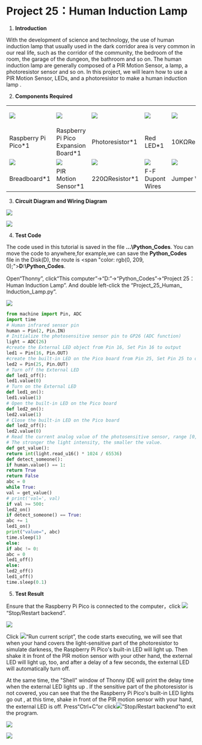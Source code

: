 # Project 25：Human Induction Lamp

1.  **Introduction**
    

With the development of science and technology, the use of human induction lamp that usually used in the dark corridor area is very common in our real life, such as the corridor of the community, the bedroom of the room, the garage of the dungeon, the bathroom and so on. The human induction lamp are generally composed of a PIR Motion Sensor, a lamp, a photoresistor sensor and so on. In this project, we will learn how to use a PIR Motion Sensor, LEDs, and a photoresistor to make a human induction lamp .
    
2.  **Components Required**

<table>
<tbody>
<tr class="odd">
<td><p><img src="https://raw.githubusercontent.com/keyestudio/KS3025-KS3025F-Keyestudio-Raspberry-Pi-Pico-Learning-Kit-Complete-Edition-Raspberry-Pi/master/media/f70a6a892505b1816d151452b9b995a7.jpeg" "width:1.55417in;height:0.61875in" /></p></td>
<td><img src="https://raw.githubusercontent.com/keyestudio/KS3025-KS3025F-Keyestudio-Raspberry-Pi-Pico-Learning-Kit-Complete-Edition-Raspberry-Pi/master/media/bbed91c0b45fcafc7e7163bfeabf68f9.png" "width:1.66944in;height:1.28472in" /></td>
<td><img src="https://raw.githubusercontent.com/keyestudio/KS3025-KS3025F-Keyestudio-Raspberry-Pi-Pico-Learning-Kit-Complete-Edition-Raspberry-Pi/master/media/82b6a0e286b6ca25c06c6353397bad79.png" "width:0.19097in;height:1.26597in" /></td>
<td><img src="https://raw.githubusercontent.com/keyestudio/KS3025-KS3025F-Keyestudio-Raspberry-Pi-Pico-Learning-Kit-Complete-Edition-Raspberry-Pi/master/media/7eb361d680dfa351f07f8527aeb37abd.png" "width:0.275in;height:1.17361in" /></td>
<td><img src="https://raw.githubusercontent.com/keyestudio/KS3025-KS3025F-Keyestudio-Raspberry-Pi-Pico-Learning-Kit-Complete-Edition-Raspberry-Pi/master/media/8cf9b1b3a5fec374cde3c5f0537567cb.png" "width:1.51042in;height:0.94583in" /></td>
<td></td>
</tr>
<tr class="even">
<td>Raspberry Pi Pico*1</td>
<td>Raspberry Pi Pico Expansion Board*1</td>
<td>Photoresistor*1</td>
<td>Red LED*1</td>
<td>10KΩResistor*1</td>
<td></td>
</tr>
<tr class="odd">
<td><img src="https://raw.githubusercontent.com/keyestudio/KS3025-KS3025F-Keyestudio-Raspberry-Pi-Pico-Learning-Kit-Complete-Edition-Raspberry-Pi/master/media/e380dd26e4825be9a768973802a55fe6.png" "width:0.59028in;height:1.44583in" /></td>
<td><img src="https://raw.githubusercontent.com/keyestudio/KS3025-KS3025F-Keyestudio-Raspberry-Pi-Pico-Learning-Kit-Complete-Edition-Raspberry-Pi/master/media/99272d75b3f952a0c2dd770e2f6f5a7c.png" "width:1.25347in;height:0.94097in" /></td>
<td><img src="https://raw.githubusercontent.com/keyestudio/KS3025-KS3025F-Keyestudio-Raspberry-Pi-Pico-Learning-Kit-Complete-Edition-Raspberry-Pi/master/media/51ab4ab6eefe8ba8f66234989d5282de.png" "width:1.51736in;height:0.95833in" /></td>
<td><img src="https://raw.githubusercontent.com/keyestudio/KS3025-KS3025F-Keyestudio-Raspberry-Pi-Pico-Learning-Kit-Complete-Edition-Raspberry-Pi/master/media/c80f7e0e045c10576b3120eea281502f.png" "width:0.85486in;height:0.72917in" /></td>
<td><img src="https://raw.githubusercontent.com/keyestudio/KS3025-KS3025F-Keyestudio-Raspberry-Pi-Pico-Learning-Kit-Complete-Edition-Raspberry-Pi/master/media/e9a8d050105397bb183512fb4ffdd2f6.png" "width:0.77222in;height:0.77986in" /></td>
<td><img src="https://raw.githubusercontent.com/keyestudio/KS3025-KS3025F-Keyestudio-Raspberry-Pi-Pico-Learning-Kit-Complete-Edition-Raspberry-Pi/master/media/7dcbd02995be3c142b2f97df7f7c03ce.png" "width:0.99028in;height:0.52986in" /></td>
</tr>
<tr class="even">
<td>Breadboard*1</td>
<td>PIR Motion Sensor*1</td>
<td>220ΩResistor*1</td>
<td>F-F Dupont Wires</td>
<td>Jumper Wires</td>
<td>USB Cable*1</td>
</tr>
</tbody>
</table>

3.  **Circuit Diagram and Wiring Diagram**

![](../media/79c069794eed2b3eb611f4aee7952862.png)

![](../media/643c9552a922ed3ddde80be42481481d.png)

4.  **Test Code**

The code used in this tutorial is saved in the file **...\\Python_Codes**. You can move the code to anywhere,for example,we can save the **Python_Codes** file in the Disk(D), the route is <span "color: rgb(0, 209, 0);">**D:\\Python_Codes**</span>.

Open“Thonny”, click“This computer”→“D:”→“Python_Codes”→“Project 25：Human Induction Lamp”. And double left-click the “Project\_25\_Human\_ Induction\_Lamp.py”.

![](../media/810cf76703d01a67fb24892be056ea26.png)

```python
from machine import Pin, ADC
import time
# Human infrared sensor pin
human = Pin(2, Pin.IN)
# Initialize the photosensitive sensor pin to GP26 (ADC function)
light = ADC(26)
#create the External LED object from Pin 16, Set Pin 16 to output
led1 = Pin(16, Pin.OUT)
#create the built-in LED on the Pico board from Pin 25, Set Pin 25 to output
led2 = Pin(25, Pin.OUT)
# Turn off the External LED
def led1_off():
led1.value(0)
# Turn on the External LED
def led1_on():
led1.value(1)
# Open the built-in LED on the Pico board
def led2_on():
led2.value(1)
# Close the built-in LED on the Pico board
def led2_off():
led2.value(0)
# Read the current analog value of the photosensitive sensor, range [0, 1023]
# The stronger the light intensity, the smaller the value.
def get_value():
return int(light.read_u16() * 1024 / 65536)
def detect_someone():
if human.value() == 1:
return True
return False
abc = 0
while True:
val = get_value()
# print('val=', val)
if val >= 500:
led2_on()
if detect_someone() == True:
abc += 1
led1_on()
print("value=", abc)
time.sleep(1)
else:
if abc != 0:
abc = 0
led1_off()
else:
led2_off()
led1_off()
time.sleep(0.1)
```


5.  **Test Result**
    
Ensure that the Raspberry Pi Pico is connected to the computer，click ![](../media/27451c8a9c13e29d02bc0f5831cfaf1f.png)“Stop/Restart backend”.
    
![](../media/5328e0e2f11967549f347f7719420f02.png)

Click ![](../media/da852227207616ccd9aff28f19e02690.png)“Run current script”, the code starts executing, we will see that when your hand covers the light-sensitive part of the photoresistor to simulate darkness, the Raspberry Pi Pico's built-in LED will light up. Then shake it in front of the PIR motion sensor with your other hand, the external LED will light up, too, and after a delay of a few seconds, the external LED will automatically turn off.  

At the same time, the "Shell" window of Thonny IDE will print the delay time when the external LED lights up . If the sensitive part of the photoresistor is not covered, you can see that the the Raspberry Pi Pico's built-in LED lights go out , at this time, shake in front of the PIR motion sensor with your hand, the external LED is off. Press“Ctrl+C”or click![](../media/27451c8a9c13e29d02bc0f5831cfaf1f.png)“Stop/Restart backend”to exit the program.

![](../media/1694a3ff1f0fd065862961ebde40c063.png)

![](../media/af94ad9d2f008956592ee64e207aa8b5.png)
